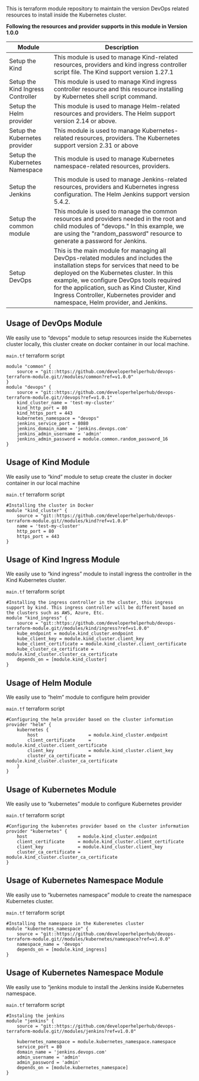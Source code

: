 This is terraform module repository to maintain the version DevOps related resources to install inside the Kubernetes cluster. 

**Following the resources and provider supports in this module in Version 1.0.0**

| Module                            | Description                                                                                                                                                                                                                                                                                                                                                 |
| --------------------------------- | ----------------------------------------------------------------------------------------------------------------------------------------------------------------------------------------------------------------------------------------------------------------------------------------------------------------------------------------------------------- |
| Setup the Kind                    | This module is used to manage Kind-related resources, providers and kind ingress controller script file. The Kind support version 1.27.1                                                                                                                                                                                                                    |
| Setup the Kind Ingress Controller | This module is used to manage Kind ingress controller resource and this resource installing by Kubernetes shell script command.                                                                                                                                                                                                                             |
| Setup the Helm provider           | This module is used to manage Helm-related resources and providers. The Helm support version 2.14 or above.                                                                                                                                                                                                                                                 |
| Setup the Kubernetes provider     | This module is used to manage Kubernetes-related resources, providers. The Kubernetes support version 2.31 or above                                                                                                                                                                                                                                         |
| Setup the Kubernetes Namespace    | This module is used to manage Kubernetes namespace-related resources, providers.                                                                                                                                                                                                                                                                            |
| Setup the Jenkins                 | This module is used to manage Jenkins-related resources, providers and Kubernetes ingress configuration. The Helm Jenkins support version 5.4.2.                                                                                                                                                                                                            |
| Setup the common module           | This module is used to manage the common resources and providers needed in the root and child modules of "devops." In this example, we are using the "random_password" resource to generate a password for Jenkins.                                                                                                                                         |
| Setup DevOps                      | This is the main module for managing all DevOps-related modules and includes the installation steps for services that need to be deployed on the Kubernetes cluster. In this example, we configure DevOps tools required for the application, such as Kind Cluster, Kind Ingress Controller, Kubernetes provider and namespace, Helm provider, and Jenkins. |

## Usage of DevOps Module 

We easily use to “devops” module to setup resources inside the Kubernetes cluster locally, this cluster create on docker container in our local machine.

`main.tf` terraform script
```shell
module "common" {
    source = "git::https://github.com/developerhelperhub/devops-terraform-module.git//modules/common?ref=v1.0.0"
}
module "devops" {
    source = "git::https://github.com/developerhelperhub/devops-terraform-module.git//devops?ref=v1.0.1"
    kind_cluster_name = 'test-my-cluster'
    kind_http_port = 80
    kind_https_port = 443
    kubernetes_namespace = "devops"
    jenkins_service_port = 8080
    jenkins_domain_name = 'jenkins.devops.com'
    jenkins_admin_username = 'admin'
    jenkins_admin_password = module.common.random_password_16
}
```
## Usage of Kind Module

We easily use to “kind” module to setup create the cluster in docker container in our local machine

`main.tf` terraform script
```shell
#Installing the cluster in Docker
module "kind_cluster" {
    source = "git::https://github.com/developerhelperhub/devops-terraform-module.git//modules/kind?ref=v1.0.0"
    name = 'test-my-cluster'
    http_port = 80
    https_port = 443
}
```
## Usage of Kind Ingress Module

We easily use to “kind ingress” module to install ingress the controller in the Kind Kubernetes cluster.

`main.tf` terraform script
```shell
#Installing the ingress controller in the cluster, this ingress support by kind. This ingress controller will be different based on the clusters such as AWS, Azure, Etc.
module "kind_ingress" {
    source = "git::https://github.com/developerhelperhub/devops-terraform-module.git//modules/kind/ingress?ref=v1.0.0"
    kube_endpoint = module.kind_cluster.endpoint
    kube_client_key = module.kind_cluster.client_key
    kube_client_certificate = module.kind_cluster.client_certificate
    kube_cluster_ca_certificate = module.kind_cluster.cluster_ca_certificate
    depends_on = [module.kind_cluster]
}
```
## Usage of Helm Module

We easily use to “helm” module to configure helm provider

`main.tf` terraform script
```shell
#Configuring the helm provider based on the cluster information
provider "helm" {
    kubernetes {
        host                   = module.kind_cluster.endpoint
        client_certificate     = module.kind_cluster.client_certificate
        client_key             = module.kind_cluster.client_key
        cluster_ca_certificate = module.kind_cluster.cluster_ca_certificate
    }
}
```

## Usage of Kubernetes Module

We easily use to “kubernetes” module to configure Kubernetes provider

`main.tf` terraform script
```shell
#Configuring the kubenretes provider based on the cluster information
provider "kubernetes" {
    host                   = module.kind_cluster.endpoint
    client_certificate     = module.kind_cluster.client_certificate
    client_key             = module.kind_cluster.client_key
    cluster_ca_certificate = module.kind_cluster.cluster_ca_certificate
}
```
## Usage of Kubernetes Namespace Module

We easily use to “kubernetes namespace” module to create the namespace Kubernetes cluster.

`main.tf` terraform script
```shell
#Installing the namespace in the Kuberenetes cluster
module "kubernetes_namespace" {
    source = "git::https://github.com/developerhelperhub/devops-terraform-module.git//modules/kubernetes/namespace?ref=v1.0.0"
    namespace_name = 'devops'
    depends_on = [module.kind_ingress]
}
```

## Usage of Kubernetes Namespace Module

We easily use to “jenkins module to install the Jenkins inside Kubernetes namespace.

`main.tf` terraform script
```shell
#Instaling the jenkins
module "jenkins" {
    source = "git::https://github.com/developerhelperhub/devops-terraform-module.git//modules/jenkins?ref=v1.0.0"
    
    kubernetes_namespace = module.kubernetes_namespace.namespace
    service_port = 80
    domain_name = 'jenkins.devops.com'
    admin_username = 'admin'
    admin_password = 'admin'
    depends_on = [module.kubernetes_namespace]
}
```
